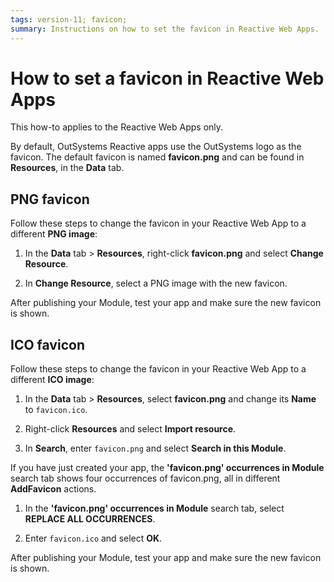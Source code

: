 ```yaml
---
tags: version-11; favicon;
summary: Instructions on how to set the favicon in Reactive Web Apps.
---
```


# How to set a favicon in Reactive Web Apps

<div class="info" markdown="1">

This how-to applies to the Reactive Web Apps only.

</div>

By default, OutSystems Reactive apps use the OutSystems logo as the favicon. The default favicon is named **favicon.png** and can be found in **Resources**, in the **Data** tab.

## PNG favicon

Follow these steps to change the favicon in your Reactive Web App to a different **PNG image**:

1. In the **Data** tab > **Resources**, right-click **favicon.png** and select **Change Resource**.

1. In **Change Resource**, select a PNG image with the new favicon.

After publishing your Module, test your app and make sure the new favicon is shown.

## ICO favicon

Follow these steps to change the favicon in your Reactive Web App to a different **ICO image**:

1. In the **Data** tab > **Resources**, select **favicon.png** and change its **Name** to `favicon.ico`.

1. Right-click **Resources** and select **Import resource**.

1. In **Search**, enter `favicon.png` and select **Search in this Module**.

  <div class="info" mardkwon="1"> 

  If you have just created your app, the **'favicon.png' occurrences in Module** search tab shows four occurrences of favicon.png, all in different **AddFavicon** actions.

  </div>

1. In the **'favicon.png' occurrences in Module** search tab, select **REPLACE ALL OCCURRENCES**.

1. Enter `favicon.ico` and select **OK**.

After publishing your Module, test your app and make sure the new favicon is shown.
